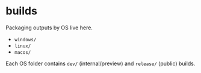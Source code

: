 # builds

Packaging outputs by OS live here.

- `windows/`
- `linux/`
- `macos/`

Each OS folder contains `dev/` (internal/preview) and `release/` (public) builds.